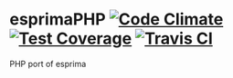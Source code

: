 esprimaPHP [![Code Climate](https://codeclimate.com/github/szaboferee/esprimaPHP/badges/gpa.svg)](https://codeclimate.com/github/szaboferee/esprimaPHP) [![Test Coverage](https://codeclimate.com/github/szaboferee/esprimaPHP/badges/coverage.svg)](https://codeclimate.com/github/szaboferee/esprimaPHP) [![Travis CI](https://travis-ci.org/szaboferee/esprimaPHP.svg)](https://travis-ci.org/szaboferee/esprimaPHP)
==========

PHP port of esprima

